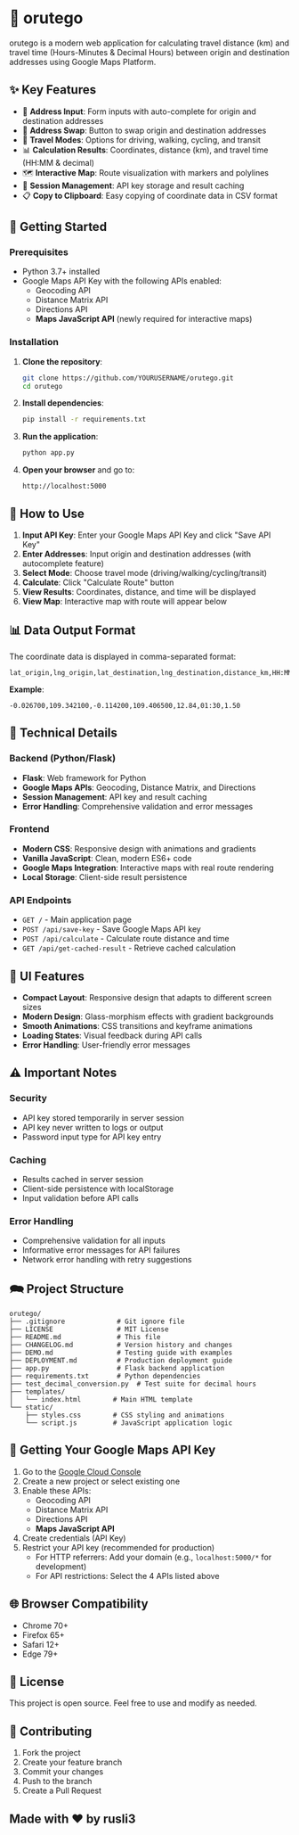 # 🧭 orutego

orutego is a modern web application for calculating travel distance (km) and travel time (Hours-Minutes & Decimal Hours) between origin and destination addresses using Google Maps Platform.

## ✨ Key Features

- 📍 **Address Input**: Form inputs with auto-complete for origin and destination addresses
- 🔄 **Address Swap**: Button to swap origin and destination addresses  
- 🚗 **Travel Modes**: Options for driving, walking, cycling, and transit
- 📊 **Calculation Results**: Coordinates, distance (km), and travel time (HH:MM & decimal)
- 🗺️ **Interactive Map**: Route visualization with markers and polylines
- 💾 **Session Management**: API key storage and result caching
- 📋 **Copy to Clipboard**: Easy copying of coordinate data in CSV format

## 🚀 Getting Started

### Prerequisites

- Python 3.7+ installed
- Google Maps API Key with the following APIs enabled:
  - Geocoding API
  - Distance Matrix API
  - Directions API
  - **Maps JavaScript API** (newly required for interactive maps)

### Installation

1. **Clone the repository**:
   ```bash
   git clone https://github.com/YOURUSERNAME/orutego.git
   cd orutego
   ```

2. **Install dependencies**:
   ```bash
   pip install -r requirements.txt
   ```

3. **Run the application**:
   ```bash
   python app.py
   ```

4. **Open your browser** and go to:
   ```
   http://localhost:5000
   ```

## 📱 How to Use

1. **Input API Key**: Enter your Google Maps API Key and click "Save API Key"
2. **Enter Addresses**: Input origin and destination addresses (with autocomplete feature)
3. **Select Mode**: Choose travel mode (driving/walking/cycling/transit)
4. **Calculate**: Click "Calculate Route" button
5. **View Results**: Coordinates, distance, and time will be displayed
6. **View Map**: Interactive map with route will appear below

## 📊 Data Output Format

The coordinate data is displayed in comma-separated format:

```
lat_origin,lng_origin,lat_destination,lng_destination,distance_km,HH:MM,decimal_hours
```

**Example**:
```
-0.026700,109.342100,-0.114200,109.406500,12.84,01:30,1.50
```

## 🔧 Technical Details

### Backend (Python/Flask)
- **Flask**: Web framework for Python
- **Google Maps APIs**: Geocoding, Distance Matrix, and Directions
- **Session Management**: API key and result caching
- **Error Handling**: Comprehensive validation and error messages

### Frontend
- **Modern CSS**: Responsive design with animations and gradients
- **Vanilla JavaScript**: Clean, modern ES6+ code
- **Google Maps Integration**: Interactive maps with real route rendering
- **Local Storage**: Client-side result persistence

### API Endpoints

- `GET /` - Main application page
- `POST /api/save-key` - Save Google Maps API key
- `POST /api/calculate` - Calculate route distance and time
- `GET /api/get-cached-result` - Retrieve cached calculation

## 🎨 UI Features

- **Compact Layout**: Responsive design that adapts to different screen sizes
- **Modern Design**: Glass-morphism effects with gradient backgrounds
- **Smooth Animations**: CSS transitions and keyframe animations
- **Loading States**: Visual feedback during API calls
- **Error Handling**: User-friendly error messages

## ⚠️ Important Notes

### Security
- API key stored temporarily in server session
- API key never written to logs or output
- Password input type for API key entry

### Caching
- Results cached in server session
- Client-side persistence with localStorage
- Input validation before API calls

### Error Handling
- Comprehensive validation for all inputs
- Informative error messages for API failures
- Network error handling with retry suggestions

## 🗪️ Project Structure

```
orutego/
├── .gitignore             # Git ignore file
├── LICENSE                # MIT License
├── README.md              # This file
├── CHANGELOG.md           # Version history and changes
├── DEMO.md                # Testing guide with examples
├── DEPLOYMENT.md          # Production deployment guide
├── app.py                 # Flask backend application
├── requirements.txt       # Python dependencies
├── test_decimal_conversion.py  # Test suite for decimal hours
├── templates/
│   └── index.html        # Main HTML template
└── static/
    ├── styles.css        # CSS styling and animations
    └── script.js         # JavaScript application logic
```

## 🚦 Getting Your Google Maps API Key

1. Go to the [Google Cloud Console](https://console.cloud.google.com/)
2. Create a new project or select existing one
3. Enable these APIs:
   - Geocoding API
   - Distance Matrix API  
   - Directions API
   - **Maps JavaScript API**
4. Create credentials (API Key)
5. Restrict your API key (recommended for production)
   - For HTTP referrers: Add your domain (e.g., `localhost:5000/*` for development)
   - For API restrictions: Select the 4 APIs listed above

## 🌐 Browser Compatibility

- Chrome 70+
- Firefox 65+
- Safari 12+
- Edge 79+

## 📝 License

This project is open source. Feel free to use and modify as needed.

## 🤝 Contributing

1. Fork the project
2. Create your feature branch
3. Commit your changes
4. Push to the branch
5. Create a Pull Request

## Made with ❤️ by rusli3
